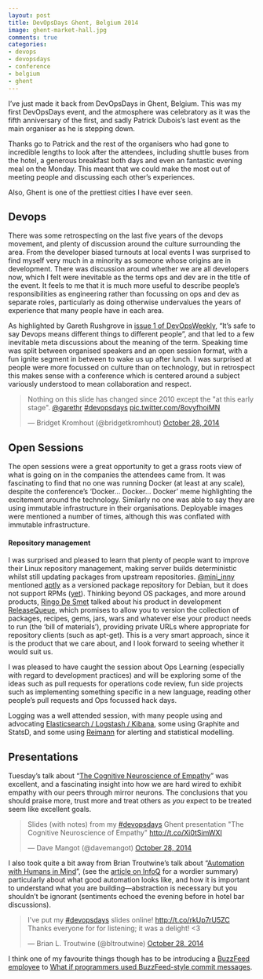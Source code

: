 ```yaml
---
layout: post
title: DevOpsDays Ghent, Belgium 2014
image: ghent-market-hall.jpg
comments: true
categories:
- devops
- devopsdays
- conference
- belgium
- ghent
---
```

I’ve just made it back from DevOpsDays in Ghent, Belgium. This was my first DevOpsDays event, and the atmosphere was celebratory as it was the fifth anniversary of the first, and sadly Patrick Dubois’s last event as the main organiser as he is stepping down.

Thanks go to Patrick and the rest of the organisers who had gone to incredible lengths to look after the attendees, including shuttle buses from the hotel, a generous breakfast both days and even an fantastic evening meal on the Monday. This meant that we could make the most out of meeting people and discussing each other’s experiences.

Also, Ghent is one of the prettiest cities I have ever seen.

## Devops

There was some retrospecting on the last five years of the devops movement, and plenty of discussion around the culture surrounding the area. From the developer biased turnouts at local events I was surprised to find myself very much in a minority as someone whose origins are in development. There was discussion around whether we are all developers now, which I felt were inevitable as the terms ops and dev are in the title of the event. It feels to me that it is much more useful to describe people’s responsibilities as engineering rather than focussing on ops and dev as separate roles, particularly as doing otherwise undervalues the years of experience that many people have in each area.

As highlighted by Gareth Rushgrove in [issue 1 of DevOpsWeekly](https://github.com/garethr/devopsweekly/blob/master/_posts/2010-11-30-issue-1.textile), “It’s safe to say Devops means different things to different people”, and that led to a few inevitable meta discussions about the meaning of the term. Speaking time was split between organised speakers and an open session format, with a fun ignite segment in between to wake us up after lunch. I was surprised at people were more focussed on culture than on technology, but in retrospect this makes sense with a conference which is centered around a subject variously understood to mean collaboration and respect.

<blockquote class="twitter-tweet" lang="en"><p>Nothing on this slide has changed since 2010 except the &quot;at this early stage&quot;. <a href="https://twitter.com/garethr">@garethr</a> <a href="https://twitter.com/hashtag/devopsdays?src=hash">#devopsdays</a> <a href="http://t.co/8ovyfhoiMN">pic.twitter.com/8ovyfhoiMN</a></p>&mdash; Bridget Kromhout (@bridgetkromhout) <a href="https://twitter.com/bridgetkromhout/status/527097774433902592">October 28, 2014</a></blockquote>
<script async src="//platform.twitter.com/widgets.js" charset="utf-8"></script>

## Open Sessions

The open sessions were a great opportunity to get a grass roots view of what is going on in the companies the attendees came from. It was fascinating to find that no one was running Docker (at least at any scale), despite the conference’s ‘Docker… Docker… Docker’ meme highlighting the excitement around the technology. Similarly no one was able to say they are using immutable infrastructure in their organisations. Deployable images were mentioned a number of times, although this was conflated with immutable infrastructure.

#### Repository management

I was surprised and pleased to learn that plenty of people want to improve their Linux repository management, making server builds deterministic whilst still updating packages from upstream repositories. [@mini_inny](https://twitter.com/mini_inny/with_replies) mentioned [aptly](http://www.aptly.info/) as a versioned package repository for Debian, but it does not support RPMs ([yet](https://github.com/smira/aptly/issues/39)). Thinking beyond OS packages, and more around products, [Ringo De Smet](https://twitter.com/ringods) talked about his product in development [ReleaseQueue](http://www.releasequeue.com/), which promises to allow you to version the collection of packages, recipes, gems, jars, wars and whatever else your product needs to run (the ‘bill of materials’), providing private URLs where appropriate for repository clients (such as apt-get). This is a very smart approach, since it is the product that we care about, and I look forward to seeing whether it would suit us.

I was pleased to have caught the session about Ops Learning (especially with regard to development practices) and will be exploring some of the ideas such as pull requests for operations code review, fun side projects such as implementing something specific in a new language, reading other people’s pull requests and Ops focussed hack days.

Logging was a well attended session, with many people using and advocating [Elasticsearch / Logstash / Kibana](http://www.elasticsearch.org/overview/), some using Graphite and StatsD, and some using [Reimann](http://riemann.io/) for alerting and statistical modelling.

## Presentations

Tuesday’s talk about “[The Cognitive Neuroscience of Empathy](http://www.slideshare.net/dmangot/the-cognitve-neuroscience-of-empathy-youre-a-devops-natural)” was excellent, and a fascinating insight into how we are hard wired to exhibit empathy with our peers through mirror neurons. The conclusions that you should praise more, trust more and treat others as *you* expect to be treated seem like excellent goals.

<blockquote class="twitter-tweet" lang="en"><p>Slides (with notes) from my <a href="https://twitter.com/hashtag/devopsdays?src=hash">#devopsdays</a> Ghent presentation &quot;The Cognitive Neuroscience of Empathy&quot; <a href="http://t.co/Xi0tSimWXI">http://t.co/Xi0tSimWXI</a></p>&mdash; Dave Mangot (@davemangot) <a href="https://twitter.com/davemangot/status/527120569498882048">October 28, 2014</a></blockquote>
<script async src="//platform.twitter.com/widgets.js" charset="utf-8"></script>

I also took quite a bit away from Brian Troutwine’s talk about “[Automation with Humans in Mind](http://www.slideshare.net/BrianTroutwine1/automation-with-humans-in-mind-making-complex-systems-predictable-reliable-and-humane)”, (see the [article on InfoQ](http://www.infoq.com/news/2014/10/devops-days-automation-humans) for a wordier summary) particularly about what good automation looks like, and how it is important to understand what you are building—abstraction is necessary but you shouldn’t be ignorant (sentiments echoed the evening before in hotel bar discussions).

<blockquote class="twitter-tweet" lang="en"><p>I&#39;ve put my <a href="https://twitter.com/hashtag/devopsdays?src=hash">#devopsdays</a> slides online! <a href="http://t.co/rkUp7rU5ZC">http://t.co/rkUp7rU5ZC</a> Thanks everyone for for listening; it was a delight! &lt;3</p>&mdash; Brian L. Troutwine (@bltroutwine) <a href="https://twitter.com/bltroutwine/status/527089083169140736">October 28, 2014</a></blockquote>
<script async src="//platform.twitter.com/widgets.js" charset="utf-8"></script>

I think one of my favourite things though has to be introducing a [BuzzFeed employee](https://twitter.com/damianigreg) to [What if programmers used BuzzFeed-style commit messages](https://storify.com/anirvan/buzzfeed-style-commit-messages).
